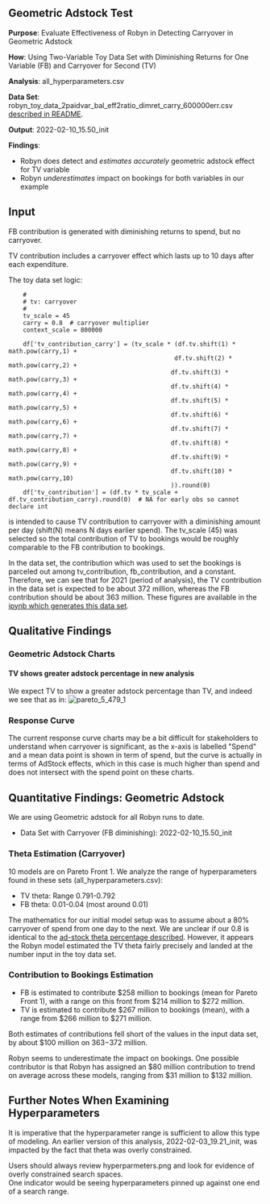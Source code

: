 ## Geometric Adstock Test

**Purpose**: Evaluate Effectiveness of Robyn in Detecting Carryover in Geometric Adstock

**How**: Using Two-Variable Toy Data Set with Diminishing Returns for One Variable (FB) and Carryover for Second (TV)

**Analysis**: all_hyperparameters.csv

**Data Set**: robyn_toy_data_2paidvar_bal_eff2ratio_dimret_carry_600000err.csv [described in README](README.md).

**Output**: 2022-02-10_15.50_init

**Findings**: 
* Robyn does detect and *estimates accurately* geometric adstock effect for TV variable
* Robyn *underestimates* impact on bookings for both variables in our example

## Input

FB contribution is generated with diminishing returns to spend, but no carryover.

TV contribution includes a carryover effect which lasts up to 10 days after each expenditure.

The toy data set logic:
```angular2html
    #
    # tv: carryover
    #
    tv_scale = 45
    carry = 0.8  # carryover multiplier
    context_scale = 800000
    
    df['tv_contribution_carry'] = (tv_scale * (df.tv.shift(1) * math.pow(carry,1) + 
                                              df.tv.shift(2) * math.pow(carry,2) +
                                             df.tv.shift(3) * math.pow(carry,3) +
                                             df.tv.shift(4) * math.pow(carry,4) +
                                             df.tv.shift(5) * math.pow(carry,5) +
                                             df.tv.shift(6) * math.pow(carry,6) +
                                             df.tv.shift(7) * math.pow(carry,7) +
                                             df.tv.shift(8) * math.pow(carry,8) +
                                             df.tv.shift(9) * math.pow(carry,9) +
                                             df.tv.shift(10) * math.pow(carry,10)
                                             )).round(0)
    df['tv_contribution'] = (df.tv * tv_scale + df.tv_contribution_carry).round(0)  # NA for early obs so cannot declare int
```

is intended to cause TV contribution to carryover with a diminishing amount per day (shift(N) means N days earlier
spend).  The tv_scale (45) was selected so the total contribution of TV to bookings would be roughly comparable to the
FB contribution to bookings.

In the data set, the contribution which was used to set the bookings is parceled out among tv_contribution, fb_contribution, and a constant.
Therefore, we can see that for 2021 (period of analysis), the TV contribution in the data set is expected to be about 372 million,
whereas the FB contribution should be about 363 million.  These figures are available in the [ipynb which
generates this data set](MMMToyDataSetTwoPaidVarBalSpendEffect2RatioDimRetCarryover.ipynb).

## Qualitative Findings

### Geometric Adstock Charts

#### TV shows greater adstock percentage in new analysis

We expect TV to show a greater adstock percentage than TV, and indeed we see that as in:
![pareto_5_479_1](robyn_output/2022-02-10_15.50_init/5_479_1.png)


### Response Curve

The current response curve charts may be a bit difficult for stakeholders to understand when carryover
is significant, as the x-axis is labelled "Spend" and a mean data point is shown in term of spend, but the
curve is actually in terms of AdStock effects, which in this case is much higher than spend and does not
intersect with the spend point on these charts.


## Quantitative Findings: Geometric Adstock

We are using Geometric adstock for all Robyn runs to date.

* Data Set with Carryover (FB diminishing): 2022-02-10_15.50_init

### Theta Estimation (Carryover)

10 models are on Pareto Front 1.  We analyze the range of hyperparameters found in these sets (all_hyperparameters.csv):

* TV theta: Range 0.791-0.792
* FB theta: 0.01-0.04 (most around 0.01)

The mathematics for our initial model setup was to assume about a 80% carryover of spend from one day
to the next.  We are unclear if our 0.8 is identical to the [ad-stock theta percentage described](https://facebookexperimental.github.io/Robyn/docs/analysts-guide-to-MMM).
However, it appears the Robyn model estimated the TV theta fairly precisely and landed at the number input
in the toy data set.

### Contribution to Bookings Estimation

* FB is estimated to contribute $258 million to bookings (mean for Pareto Front 1), with a range on this front from
$214 million to $272 million.
* TV is estimated to contribute $267 million to bookings (mean), with a range from $266 million to $271 million.

Both estimates of contributions fell short of the values in the input data set, by about $100 million on $363-$372 million.

Robyn seems to underestimate the impact on bookings. One possible contributor is that Robyn has assigned an $80 million
contribution to trend on average across these models, ranging from $31 million to $132 million.

## Further Notes When Examining Hyperparameters

It is imperative that the hyperparameter range is sufficient to allow this type of modeling.
An earlier version of this analysis, 2022-02-03_19.21_init, was impacted by the fact that theta was
overly constrained.

Users should always review hyperparmeters.png and look for evidence of overly constrained search spaces.  
One indicator would be seeing hyperparameters pinned up against one end of a search range.